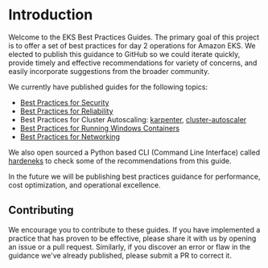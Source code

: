# Introduction
Welcome to the EKS Best Practices Guides.  The primary goal of this project is to offer a set of best practices for day 2 operations for Amazon EKS. We elected to publish this guidance to GitHub so we could iterate quickly, provide timely and effective recommendations for variety of concerns, and easily incorporate suggestions from the broader community.  

We currently have published guides for the following topics: 

* [Best Practices for Security](security/docs/)
* [Best Practices for Reliability](reliability/docs/)
* Best Practices for Cluster Autoscaling: [karpenter](karpenter/), [cluster-autoscaler](cluster-autoscaling/)
* [Best Practices for Running Windows Containers](windows/docs/ami/)
* [Best Practices for Networking](networking/index/)

We also open sourced a Python based CLI (Command Line Interface) called [hardeneks](https://github.com/aws/aws-eks-best-practices) to check some of the recommendations from this guide.

In the future we will be publishing best practices guidance for performance, cost optimization, and operational excellence. 

## Contributing
We encourage you to contribute to these guides. If you have implemented a practice that has proven to be effective, please share it with us by opening an issue or a pull request. Similarly, if you discover an error or flaw in the guidance we've already published, please submit a PR to correct it.
